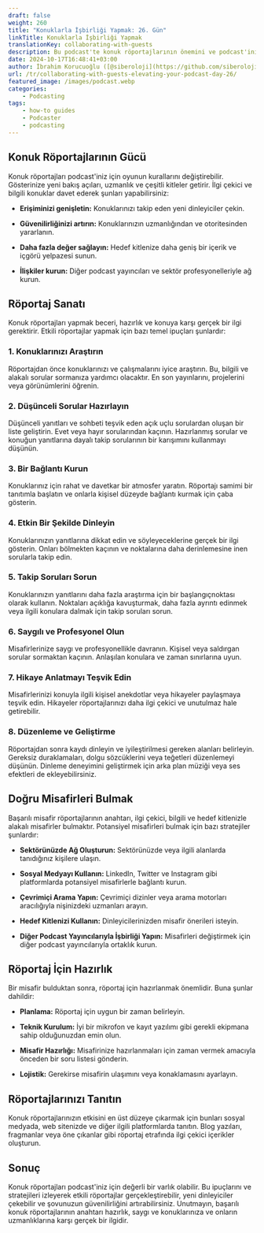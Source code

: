 ```yaml
---
draft: false
weight: 260
title: "Konuklarla İşbirliği Yapmak: 26. Gün"
linkTitle: Konuklarla İşbirliği Yapmak
translationKey: collaborating-with-guests
description: Bu podcast'te konuk röportajlarının önemini ve podcast'iniz için ilgi çekici içerikler oluşturmak amacıyla konuklarla nasıl işbirliği yapabileceğinizi inceliyoruz.
date: 2024-10-17T16:48:41+03:00
author: İbrahim Korucuoğlu ([@siberoloji](https://github.com/siberoloji))
url: /tr/collaborating-with-guests-elevating-your-podcast-day-26/
featured_image: /images/podcast.webp
categories:
    - Podcasting
tags:
    - how-to guides
    - Podcaster
    - podcasting
---
```

## Konuk Röportajlarının Gücü

Konuk röportajları podcast'iniz için oyunun kurallarını değiştirebilir. Gösterinize yeni bakış açıları, uzmanlık ve çeşitli kitleler getirir. İlgi çekici ve bilgili konuklar davet ederek şunları yapabilirsiniz:

* **Erişiminizi genişletin:** Konuklarınızı takip eden yeni dinleyiciler çekin.

* **Güvenilirliğinizi artırın:** Konuklarınızın uzmanlığından ve otoritesinden yararlanın.

* **Daha fazla değer sağlayın:** Hedef kitlenize daha geniş bir içerik ve içgörü yelpazesi sunun.

* **İlişkiler kurun:** Diğer podcast yayıncıları ve sektör profesyonelleriyle ağ kurun.

## Röportaj Sanatı

Konuk röportajları yapmak beceri, hazırlık ve konuya karşı gerçek bir ilgi gerektirir. Etkili röportajlar yapmak için bazı temel ipuçları şunlardır:

### **1. Konuklarınızı Araştırın**

Röportajdan önce konuklarınızı ve çalışmalarını iyice araştırın. Bu, bilgili ve alakalı sorular sormanıza yardımcı olacaktır. En son yayınlarını, projelerini veya görünümlerini öğrenin.

### **2. Düşünceli Sorular Hazırlayın**

Düşünceli yanıtları ve sohbeti teşvik eden açık uçlu sorulardan oluşan bir liste geliştirin. Evet veya hayır sorularından kaçının. Hazırlanmış sorular ve konuğun yanıtlarına dayalı takip sorularının bir karışımını kullanmayı düşünün.

### **3. Bir Bağlantı Kurun**

Konuklarınız için rahat ve davetkar bir atmosfer yaratın. Röportajı samimi bir tanıtımla başlatın ve onlarla kişisel düzeyde bağlantı kurmak için çaba gösterin.

### **4. Etkin Bir Şekilde Dinleyin**

Konuklarınızın yanıtlarına dikkat edin ve söyleyeceklerine gerçek bir ilgi gösterin. Onları bölmekten kaçının ve noktalarına daha derinlemesine inen sorularla takip edin.

### **5. Takip Soruları Sorun**

Konuklarınızın yanıtlarını daha fazla araştırma için bir başlangıç ​​noktası olarak kullanın. Noktaları açıklığa kavuşturmak, daha fazla ayrıntı edinmek veya ilgili konulara dalmak için takip soruları sorun.

### **6. Saygılı ve Profesyonel Olun**

Misafirlerinize saygı ve profesyonellikle davranın. Kişisel veya saldırgan sorular sormaktan kaçının. Anlaşılan konulara ve zaman sınırlarına uyun.

### **7. Hikaye Anlatmayı Teşvik Edin**

Misafirlerinizi konuyla ilgili kişisel anekdotlar veya hikayeler paylaşmaya teşvik edin. Hikayeler röportajlarınızı daha ilgi çekici ve unutulmaz hale getirebilir.

### **8. Düzenleme ve Geliştirme**

Röportajdan sonra kaydı dinleyin ve iyileştirilmesi gereken alanları belirleyin. Gereksiz duraklamaları, dolgu sözcüklerini veya teğetleri düzenlemeyi düşünün. Dinleme deneyimini geliştirmek için arka plan müziği veya ses efektleri de ekleyebilirsiniz.

## Doğru Misafirleri Bulmak

Başarılı misafir röportajlarının anahtarı, ilgi çekici, bilgili ve hedef kitlenizle alakalı misafirler bulmaktır. Potansiyel misafirleri bulmak için bazı stratejiler şunlardır:

* **Sektörünüzde Ağ Oluşturun:** Sektörünüzde veya ilgili alanlarda tanıdığınız kişilere ulaşın.

* **Sosyal Medyayı Kullanın:** LinkedIn, Twitter ve Instagram gibi platformlarda potansiyel misafirlerle bağlantı kurun.

* **Çevrimiçi Arama Yapın:** Çevrimiçi dizinler veya arama motorları aracılığıyla nişinizdeki uzmanları arayın.

* **Hedef Kitlenizi Kullanın:** Dinleyicilerinizden misafir önerileri isteyin.

* **Diğer Podcast Yayıncılarıyla İşbirliği Yapın:** Misafirleri değiştirmek için diğer podcast yayıncılarıyla ortaklık kurun.

## Röportaj İçin Hazırlık

Bir misafir bulduktan sonra, röportaj için hazırlanmak önemlidir. Buna şunlar dahildir:

* **Planlama:** Röportaj için uygun bir zaman belirleyin.

* **Teknik Kurulum:** İyi bir mikrofon ve kayıt yazılımı gibi gerekli ekipmana sahip olduğunuzdan emin olun.

* **Misafir Hazırlığı:** Misafirinize hazırlanmaları için zaman vermek amacıyla önceden bir soru listesi gönderin.

* **Lojistik:** Gerekirse misafirin ulaşımını veya konaklamasını ayarlayın.

## Röportajlarınızı Tanıtın

Konuk röportajlarınızın etkisini en üst düzeye çıkarmak için bunları sosyal medyada, web sitenizde ve diğer ilgili platformlarda tanıtın. Blog yazıları, fragmanlar veya öne çıkanlar gibi röportaj etrafında ilgi çekici içerikler oluşturun.

## Sonuç

Konuk röportajları podcast'iniz için değerli bir varlık olabilir. Bu ipuçlarını ve stratejileri izleyerek etkili röportajlar gerçekleştirebilir, yeni dinleyiciler çekebilir ve şovunuzun güvenilirliğini artırabilirsiniz. Unutmayın, başarılı konuk röportajlarının anahtarı hazırlık, saygı ve konuklarınıza ve onların uzmanlıklarına karşı gerçek bir ilgidir.
